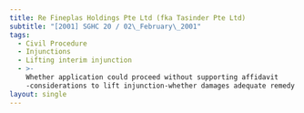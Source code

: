 ```yaml
---
title: Re Fineplas Holdings Pte Ltd (fka Tasinder Pte Ltd)
subtitle: "[2001] SGHC 20 / 02\_February\_2001"
tags:
  - Civil Procedure
  - Injunctions
  - Lifting interim injunction
  - >-
    Whether application could proceed without supporting affidavit
    -considerations to lift injunction-whether damages adequate remedy
layout: single
---
```


